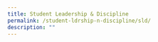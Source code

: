 ```yaml
---
title: Student Leadership & Discipline
permalink: /student-ldrship-n-discipline/sld/
description: ""
---
```

